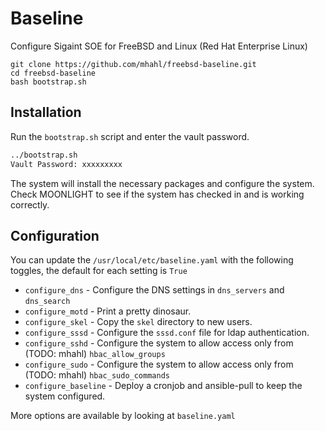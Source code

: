 # Baseline

Configure Sigaint SOE for FreeBSD and Linux (Red Hat Enterprise Linux)

```
git clone https://github.com/mhahl/freebsd-baseline.git 
cd freebsd-baseline
bash bootstrap.sh
```

## Installation

Run the `bootstrap.sh` script and enter the vault password.

```bash
../bootstrap.sh
Vault Password: xxxxxxxxx
```

The system will install the necessary packages and configure the system. Check MOONLIGHT to see if the system has
checked in and is working correctly.

## Configuration
You can update the `/usr/local/etc/baseline.yaml` with the following toggles, the default for each setting is `True`

* `configure_dns` - Configure the DNS settings in `dns_servers` and `dns_search`
* `configure_motd` - Print a pretty dinosaur.
* `configure_skel` - Copy the `skel` directory to new users.
* `configure_sssd` - Configure the `sssd.conf` file for ldap authentication.
* `configure_sshd` - Configure the system to allow access only from (TODO: mhahl) `hbac_allow_groups`
* `configure_sudo` - Configure the system to allow access only from (TODO: mhahl) `hbac_sudo_commands`
* `configure_baseline` - Deploy a cronjob and ansible-pull to keep the system configured.

More options are available by looking at `baseline.yaml`